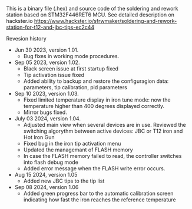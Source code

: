 This is a binary file (.hex) and source code of the soldering and rework station based on STM32F446RET6 MCU.
See detailed description on hackster.io https://www.hackster.io/sfrwmaker/soldering-and-rework-station-for-t12-and-jbc-tips-ec2c44

Revesion history
- Jun 30 2023, version 1.01.
  - Bug fixes in working mode procedures.
- Sep 05 2023, version 1.02.
  - Black screen issue at first startup fixed
  - Tip activation issue fixed
  - Added ability to backup and restore the configuragion data: parameters, tip calibration, pid parameters
- Sep 10 2023, version 1.03.
  - Fixed limited temperature display in iron tune mode: now the temperature higher than 400 degrees displayed correctly.
  - Mirror bugs fixed.
- July 03 2024, version 1.04.
  - Adjusted main view when several devices are in use. Reviewed the switching algorythm between active devices: JBC or T12 iron and Hot Iron Gun
  - Fixed bug in the iron tip activation menu
  - Updated the managemant of FLASH memory
  - In case the FLASH memory failed to read, the controller switches into flash debug mode
  - Added error message when the FLASH write error occurs.
- Aug 15 2024, version 1.05
  - Added new JBC tips to the tip list
- Sep 08 2024, version 1.06
  - Added green progress bar to the automatic calibration screen indicating how fast the iron reaches the reference temperature
